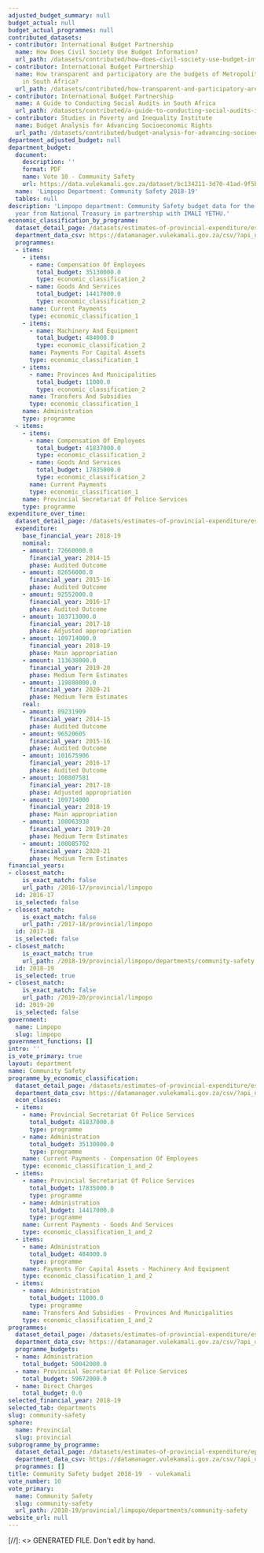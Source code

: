 ```yaml
---
adjusted_budget_summary: null
budget_actual: null
budget_actual_programmes: null
contributed_datasets:
- contributor: International Budget Partnership
  name: How Does Civil Society Use Budget Information?
  url_path: /datasets/contributed/how-does-civil-society-use-budget-information
- contributor: International Budget Partnership
  name: How transparent and participatory are the budgets of Metropolitan Municipalities
    in South Africa?
  url_path: /datasets/contributed/how-transparent-and-participatory-are-the-budgets-of-metropolitan-municipalities-in-south-africa
- contributor: International Budget Partnership
  name: A Guide to Conducting Social Audits in South Africa
  url_path: /datasets/contributed/a-guide-to-conducting-social-audits-in-south-africa
- contributor: Studies in Poverty and Inequality Institute
  name: Budget Analysis for Advancing Socioeconomic Rights
  url_path: /datasets/contributed/budget-analysis-for-advancing-socioeconomic-rights
department_adjusted_budget: null
department_budget:
  document:
    description: ''
    format: PDF
    name: Vote 10 - Community Safety
    url: https://data.vulekamali.gov.za/dataset/bc134211-3d70-41ad-9f5b-24a39be5a0e9/resource/d53dbecd-ea2b-4981-944d-19ecc9c467e2/download/lim-vote-10-community-safety.pdf
  name: 'Limpopo Department: Community Safety 2018-19'
  tables: null
description: 'Limpopo department: Community Safety budget data for the 2018-19 financial
  year from National Treasury in partnership with IMALI YETHU.'
economic_classification_by_programme:
  dataset_detail_page: /datasets/estimates-of-provincial-expenditure/estimates-of-provincial-expenditure-2018-19
  department_data_csv: https://datamanager.vulekamali.gov.za/csv/?api_url=https%3A//openspending.org/api/3/cubes/b9d2af843f3a7ca223eea07fb608e62a%3Aestimates-of-provincial-expenditure-south-africa-2018-19-shifted-econ-classes/aggregate/%3Fcut%3Dfinancial_year.financial_year%253A2018%257Cgovernment.government%253A%2522Limpopo%2522%257Cdepartment.department%253A%2522Community%2BSafety%2522%26drilldown%3Dbudget_phase.budget_phase%257Cdepartment.department%257Ceconomic_classification_2.economic_classification_2%257Ceconomic_classification_3.economic_classification_3%257Ceconomic_classification_4.economic_classification_4%257Cfinancial_year.financial_year%257Cgovernment.government%257Cprogramme_number.programme%257Cprogramme_number.programme_number%26pagesize%3D10000
  programmes:
  - items:
    - items:
      - name: Compensation Of Employees
        total_budget: 35130000.0
        type: economic_classification_2
      - name: Goods And Services
        total_budget: 14417000.0
        type: economic_classification_2
      name: Current Payments
      type: economic_classification_1
    - items:
      - name: Machinery And Equipment
        total_budget: 484000.0
        type: economic_classification_2
      name: Payments For Capital Assets
      type: economic_classification_1
    - items:
      - name: Provinces And Municipalities
        total_budget: 11000.0
        type: economic_classification_2
      name: Transfers And Subsidies
      type: economic_classification_1
    name: Administration
    type: programme
  - items:
    - items:
      - name: Compensation Of Employees
        total_budget: 41837000.0
        type: economic_classification_2
      - name: Goods And Services
        total_budget: 17835000.0
        type: economic_classification_2
      name: Current Payments
      type: economic_classification_1
    name: Provincial Secretariat Of Police Services
    type: programme
expenditure_over_time:
  dataset_detail_page: /datasets/estimates-of-provincial-expenditure/estimates-of-provincial-expenditure-2018-19
  expenditure:
    base_financial_year: 2018-19
    nominal:
    - amount: 72660000.0
      financial_year: 2014-15
      phase: Audited Outcome
    - amount: 82656000.0
      financial_year: 2015-16
      phase: Audited Outcome
    - amount: 92552000.0
      financial_year: 2016-17
      phase: Audited Outcome
    - amount: 103713000.0
      financial_year: 2017-18
      phase: Adjusted appropriation
    - amount: 109714000.0
      financial_year: 2018-19
      phase: Main appropriation
    - amount: 113638000.0
      financial_year: 2019-20
      phase: Medium Term Estimates
    - amount: 119888000.0
      financial_year: 2020-21
      phase: Medium Term Estimates
    real:
    - amount: 89231909
      financial_year: 2014-15
      phase: Audited Outcome
    - amount: 96520605
      financial_year: 2015-16
      phase: Audited Outcome
    - amount: 101675906
      financial_year: 2016-17
      phase: Audited Outcome
    - amount: 108807581
      financial_year: 2017-18
      phase: Adjusted appropriation
    - amount: 109714000
      financial_year: 2018-19
      phase: Main appropriation
    - amount: 108063938
      financial_year: 2019-20
      phase: Medium Term Estimates
    - amount: 108085702
      financial_year: 2020-21
      phase: Medium Term Estimates
financial_years:
- closest_match:
    is_exact_match: false
    url_path: /2016-17/provincial/limpopo
  id: 2016-17
  is_selected: false
- closest_match:
    is_exact_match: false
    url_path: /2017-18/provincial/limpopo
  id: 2017-18
  is_selected: false
- closest_match:
    is_exact_match: true
    url_path: /2018-19/provincial/limpopo/departments/community-safety
  id: 2018-19
  is_selected: true
- closest_match:
    is_exact_match: false
    url_path: /2019-20/provincial/limpopo
  id: 2019-20
  is_selected: false
government:
  name: Limpopo
  slug: limpopo
government_functions: []
intro: ''
is_vote_primary: true
layout: department
name: Community Safety
programme_by_economic_classification:
  dataset_detail_page: /datasets/estimates-of-provincial-expenditure/estimates-of-provincial-expenditure-2018-19
  department_data_csv: https://datamanager.vulekamali.gov.za/csv/?api_url=https%3A//openspending.org/api/3/cubes/b9d2af843f3a7ca223eea07fb608e62a%3Aestimates-of-provincial-expenditure-south-africa-2018-19-shifted-econ-classes/aggregate/%3Fcut%3Dfinancial_year.financial_year%253A2018%257Cgovernment.government%253A%2522Limpopo%2522%257Cdepartment.department%253A%2522Community%2BSafety%2522%26drilldown%3Dbudget_phase.budget_phase%257Cdepartment.department%257Ceconomic_classification_2.economic_classification_2%257Ceconomic_classification_3.economic_classification_3%257Ceconomic_classification_4.economic_classification_4%257Cfinancial_year.financial_year%257Cgovernment.government%257Cprogramme_number.programme%257Cprogramme_number.programme_number%26pagesize%3D10000
  econ_classes:
  - items:
    - name: Provincial Secretariat Of Police Services
      total_budget: 41837000.0
      type: programme
    - name: Administration
      total_budget: 35130000.0
      type: programme
    name: Current Payments - Compensation Of Employees
    type: economic_classification_1_and_2
  - items:
    - name: Provincial Secretariat Of Police Services
      total_budget: 17835000.0
      type: programme
    - name: Administration
      total_budget: 14417000.0
      type: programme
    name: Current Payments - Goods And Services
    type: economic_classification_1_and_2
  - items:
    - name: Administration
      total_budget: 484000.0
      type: programme
    name: Payments For Capital Assets - Machinery And Equipment
    type: economic_classification_1_and_2
  - items:
    - name: Administration
      total_budget: 11000.0
      type: programme
    name: Transfers And Subsidies - Provinces And Municipalities
    type: economic_classification_1_and_2
programmes:
  dataset_detail_page: /datasets/estimates-of-provincial-expenditure/estimates-of-provincial-expenditure-2018-19
  department_data_csv: https://datamanager.vulekamali.gov.za/csv/?api_url=https%3A//openspending.org/api/3/cubes/b9d2af843f3a7ca223eea07fb608e62a%3Aestimates-of-provincial-expenditure-south-africa-2018-19-shifted-econ-classes/aggregate/%3Fcut%3Dfinancial_year.financial_year%253A2018%257Cgovernment.government%253A%2522Limpopo%2522%257Cdepartment.department%253A%2522Community%2BSafety%2522%26drilldown%3Dbudget_phase.budget_phase%257Cdepartment.department%257Ceconomic_classification_2.economic_classification_2%257Ceconomic_classification_3.economic_classification_3%257Ceconomic_classification_4.economic_classification_4%257Cfinancial_year.financial_year%257Cgovernment.government%257Cprogramme_number.programme%257Cprogramme_number.programme_number%26pagesize%3D10000
  programme_budgets:
  - name: Administration
    total_budget: 50042000.0
  - name: Provincial Secretariat Of Police Services
    total_budget: 59672000.0
  - name: Direct Charges
    total_budget: 0.0
selected_financial_year: 2018-19
selected_tab: departments
slug: community-safety
sphere:
  name: Provincial
  slug: provincial
subprogramme_by_programme:
  dataset_detail_page: /datasets/estimates-of-provincial-expenditure/epre-sub-programme-expenditure-2018-19
  department_data_csv: https://datamanager.vulekamali.gov.za/csv/?api_url=https%3A//openspending.org/api/3/cubes/b9d2af843f3a7ca223eea07fb608e62a%3Aepre-sub-programme-drilldown-2018-19-v2/aggregate/%3Fcut%3Dfinancial_year.financial_year%253A2018%257Cgovernment.government%253A%2522Limpopo%2522%257Cdepartment.department%253A%2522Community%2BSafety%2522%26drilldown%3Dbudget_phase.budget_phase%257Cdepartment.department%257Cfinancial_year.financial_year%257Cgovernment.government%257Cprogramme.programme%257Csubprogramme.subprogramme%26pagesize%3D10000
  programmes: []
title: Community Safety budget 2018-19  - vulekamali
vote_number: 10
vote_primary:
  name: Community Safety
  slug: community-safety
  url_path: /2018-19/provincial/limpopo/departments/community-safety
website_url: null
---
```

[//]: <> GENERATED FILE. Don't edit by hand.